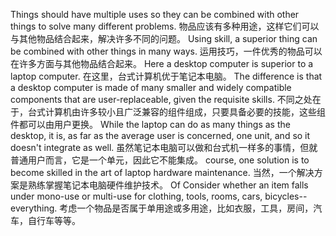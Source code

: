 Things should have multiple uses so they can be combined with other things to solve many different problems. 
物品应该有多种用途，这样它们可以与其他物品结合起来，解决许多不同的问题。
Using skill, a superior thing can be combined with other things in many ways. 
运用技巧，一件优秀的物品可以在许多方面与其他物品结合起来。
Here a desktop computer is superior to a laptop computer. 
在这里，台式计算机优于笔记本电脑。
The  difference  is  that  a  desktop  computer  is  made  of  many  smaller and widely compatible components that are user-replaceable, given the requisite skills. 
不同之处在于，台式计算机由许多较小且广泛兼容的组件组成，只要具备必要的技能，这些组件都可以由用户更换。
While the laptop can do as many things as the desktop, it is, as far as the average user is concerned, one unit, and so it doesn't integrate as well. 
虽然笔记本电脑可以做和台式机一样多的事情，但就普通用户而言，它是一个单元，因此它不能集成。
course, one  solution  is  to  become  skilled  in  the  art  of  laptop  hardware  maintenance. 
当然，一个解决方案是熟练掌握笔记本电脑硬件维护技术。
Of Consider whether an item falls under mono-use or multi-use for clothing, tools, rooms, cars, bicycles--everything.
考虑一个物品是否属于单用途或多用途，比如衣服，工具，房间，汽车，自行车等等。
